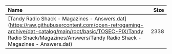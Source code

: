 |Name|Size|
|:---|---:|
|[Tandy Radio Shack - Magazines - Answers.dat](https://raw.githubusercontent.com/open-retrogaming-archive/dat-catalog/main/root/basic/TOSEC-PIX/Tandy Radio Shack/Magazines/Answers/Tandy Radio Shack - Magazines - Answers.dat)|2338|
